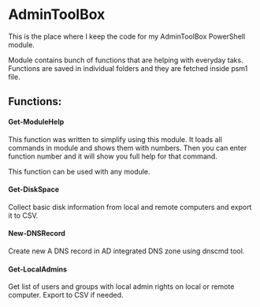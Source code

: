 # AdminToolBox
This is the place where I keep the code for my AdminToolBox PowerShell module.

Module contains bunch of functions that are helping with everyday taks. Functions are saved in individual folders and they are fetched inside psm1 file.


## Functions:

#### Get-ModuleHelp
This function was written to simplify using this module.
It loads all commands in module and shows them with numbers. Then you can enter function number and it will show you full help for that command.

This function can be used with any module.

#### Get-DiskSpace
Collect basic disk information from local and remote computers and export it to CSV.

#### New-DNSRecord
Create new A DNS record in AD integrated DNS zone using dnscmd tool.

#### Get-LocalAdmins
Get list of users and groups with local admin rights on local or remote computer. Export to CSV if needed.

